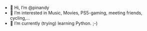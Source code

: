 - 👋 Hi, I’m @pinandy
- 👀 I’m interested in Music, Movies, PS5-gaming, meeting friends, cycling,...
- 🌱 I’m currently (trying) learning Python. ;-)

<!---
pinandy/pinandy is a ✨ special ✨ repository because its `README.md` (this file) appears on your GitHub profile.
You can click the Preview link to take a look at your changes.
--->
